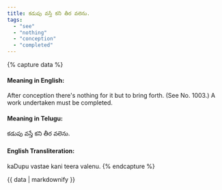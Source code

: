 ```yaml
---
title: కడుపు వస్తే కని తీర వలెను.
tags:
  - "see"
  - "nothing"
  - "conception"
  - "completed"
---
```


{% capture data %}
#### Meaning in English:
After conception there's nothing for it but to bring forth.
(See No. 1003.)
A work undertaken must be completed.

#### Meaning in Telugu:
కడుపు వస్తే కని తీర వలెను.

#### English Transliteration:
kaDupu vastae kani teera valenu.
{% endcapture %}

{{ data | markdownify }}

